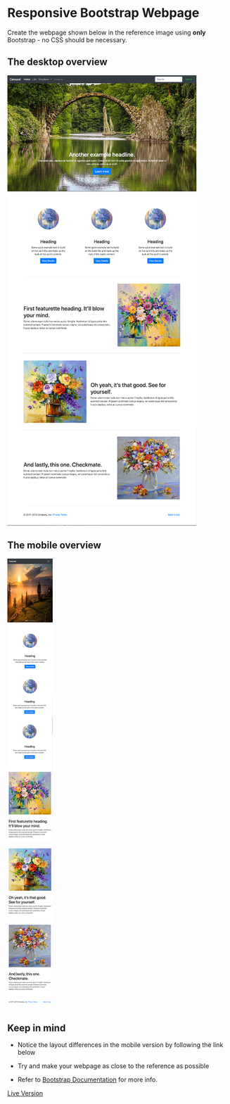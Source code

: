 # Responsive Bootstrap Webpage

Create the webpage shown below in the reference image using **only** Bootstrap - no CSS should be necessary.

## The desktop overview

![The overview](./images/desktop.png "The general overview")

## The mobile overview

![The overview](./images/mobile.png "The mobile overview")

## Keep in mind

- Notice the layout differences in the mobile version by following the link below

- Try and make your webpage as close to the reference as possible
 
- Refer to [Bootstrap Documentation](https://getbootstrap.com/docs/5.1/getting-started/introduction/) for more info.

[Live Version](https://hsnakk.github.io/UIB_Framework_Bootstrap_Exercise-1/)
